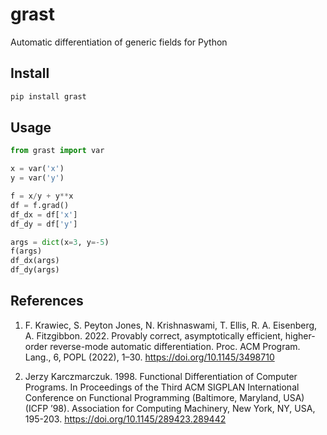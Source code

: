 # grast

Automatic differentiation of generic fields for Python

## Install

```sh
pip install grast
```

## Usage

```py
from grast import var

x = var('x')
y = var('y')

f = x/y + y**x
df = f.grad()
df_dx = df['x']
df_dy = df['y']

args = dict(x=3, y=-5)
f(args)
df_dx(args)
df_dy(args)
```

## References

1. F. Krawiec, S. Peyton Jones, N. Krishnaswami, T. Ellis, R. A. Eisenberg, A. Fitzgibbon. 2022. 
Provably correct, asymptotically efficient, higher-order reverse-mode automatic differentiation. 
Proc. ACM Program. Lang., 6, POPL (2022), 1–30. <https://doi.org/10.1145/3498710>

2. Jerzy Karczmarczuk. 1998. Functional Differentiation of Computer Programs. 
In Proceedings of the Third ACM SIGPLAN International Conference on Functional 
Programming (Baltimore, Maryland, USA) (ICFP ’98). Association for Computing 
Machinery, New York, NY, USA, 195-203. <https://doi.org/10.1145/289423.289442>
